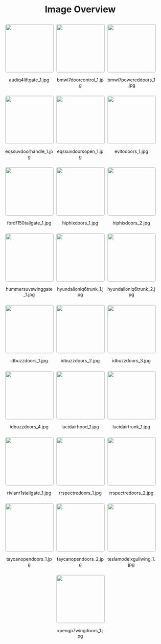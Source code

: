 <style>
    .image-gallery {
        display: flex;
        flex-wrap: wrap;
        gap: 10px;
        justify-content: center;
        padding: 10px;
    }
    .image-gallery img {
        width: 150px;
        height: auto;
        border: 1px solid #ddd;
        border-radius: 5px;
    }
    .image-gallery div {
        flex: 1 1 calc(33.333% - 20px); /* Three images per row on large screens */
        max-width: 150px;
        text-align: center;
    }
    @media (max-width: 768px) {
        .image-gallery div {
            flex: 1 1 calc(50% - 20px); /* Two images per row on medium screens */
        }
    }
    @media (max-width: 480px) {
        .image-gallery div {
            flex: 1 1 100%; /* One image per row on small screens */
        }
    }
</style>
<h1 style ="text-align: center;"> Image Overview </h1> <div class="image-gallery">
<div>
<img src="https://media.evkx.net/multimedia/technology/doors/audiq4liftgate_1_st.jpg">
<p>audiq4liftgate_1.jpg</p>
</div>
<div>
<img src="https://media.evkx.net/multimedia/technology/doors/bmwi7doorcontrol_1_st.jpg">
<p>bmwi7doorcontrol_1.jpg</p>
</div>
<div>
<img src="https://media.evkx.net/multimedia/technology/doors/bmwi7powereddoors_1_st.jpg">
<p>bmwi7powereddoors_1.jpg</p>
</div>
<div>
<img src="https://media.evkx.net/multimedia/technology/doors/eqssuvdoorhandle_1_st.jpg">
<p>eqssuvdoorhandle_1.jpg</p>
</div>
<div>
<img src="https://media.evkx.net/multimedia/technology/doors/eqssuvdoorsopen_1_st.jpg">
<p>eqssuvdoorsopen_1.jpg</p>
</div>
<div>
<img src="https://media.evkx.net/multimedia/technology/doors/evitodoors_1_st.jpg">
<p>evitodoors_1.jpg</p>
</div>
<div>
<img src="https://media.evkx.net/multimedia/technology/doors/fordf150tailgate_1_st.jpg">
<p>fordf150tailgate_1.jpg</p>
</div>
<div>
<img src="https://media.evkx.net/multimedia/technology/doors/hiphixdoors_1_st.jpg">
<p>hiphixdoors_1.jpg</p>
</div>
<div>
<img src="https://media.evkx.net/multimedia/technology/doors/hiphixdoors_2_st.jpg">
<p>hiphixdoors_2.jpg</p>
</div>
<div>
<img src="https://media.evkx.net/multimedia/technology/doors/hummersuvswinggate_1_st.jpg">
<p>hummersuvswinggate_1.jpg</p>
</div>
<div>
<img src="https://media.evkx.net/multimedia/technology/doors/hyundaiioniq6trunk_1_st.jpg">
<p>hyundaiioniq6trunk_1.jpg</p>
</div>
<div>
<img src="https://media.evkx.net/multimedia/technology/doors/hyundaiioniq6trunk_2_st.jpg">
<p>hyundaiioniq6trunk_2.jpg</p>
</div>
<div>
<img src="https://media.evkx.net/multimedia/technology/doors/idbuzzdoors_1_st.jpg">
<p>idbuzzdoors_1.jpg</p>
</div>
<div>
<img src="https://media.evkx.net/multimedia/technology/doors/idbuzzdoors_2_st.jpg">
<p>idbuzzdoors_2.jpg</p>
</div>
<div>
<img src="https://media.evkx.net/multimedia/technology/doors/idbuzzdoors_3_st.jpg">
<p>idbuzzdoors_3.jpg</p>
</div>
<div>
<img src="https://media.evkx.net/multimedia/technology/doors/idbuzzdoors_4_st.jpg">
<p>idbuzzdoors_4.jpg</p>
</div>
<div>
<img src="https://media.evkx.net/multimedia/technology/doors/lucidairhood_1_st.jpg">
<p>lucidairhood_1.jpg</p>
</div>
<div>
<img src="https://media.evkx.net/multimedia/technology/doors/lucidairtrunk_1_st.jpg">
<p>lucidairtrunk_1.jpg</p>
</div>
<div>
<img src="https://media.evkx.net/multimedia/technology/doors/rivianr1stailgate_1_st.jpg">
<p>rivianr1stailgate_1.jpg</p>
</div>
<div>
<img src="https://media.evkx.net/multimedia/technology/doors/rrspectredoors_1_st.jpg">
<p>rrspectredoors_1.jpg</p>
</div>
<div>
<img src="https://media.evkx.net/multimedia/technology/doors/rrspectredoors_2_st.jpg">
<p>rrspectredoors_2.jpg</p>
</div>
<div>
<img src="https://media.evkx.net/multimedia/technology/doors/taycanopendoors_1_st.jpg">
<p>taycanopendoors_1.jpg</p>
</div>
<div>
<img src="https://media.evkx.net/multimedia/technology/doors/taycanopendoors_2_st.jpg">
<p>taycanopendoors_2.jpg</p>
</div>
<div>
<img src="https://media.evkx.net/multimedia/technology/doors/teslamodelxgullwing_1_st.jpg">
<p>teslamodelxgullwing_1.jpg</p>
</div>
<div>
<img src="https://media.evkx.net/multimedia/technology/doors/xpengp7wingdoors_1_st.jpg">
<p>xpengp7wingdoors_1.jpg</p>
</div>
</div>
